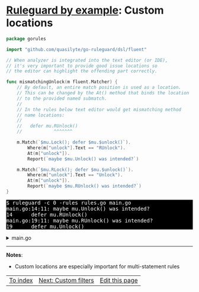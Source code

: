 # [Ruleguard by example](https://go-ruleguard.github.io/by-example/): Custom locations

```go
package gorules

import "github.com/quasilyte/go-ruleguard/dsl/fluent"

// When analyzer is integrated into the text editor (or IDE),
// it's very important to provide good issue locations so
// the editor can highlight the offending part correctly.

func mismatchingUnlock(m fluent.Matcher) {
	// By default, an entire match position is used as a location.
	// This can be changed by the At() method that binds the location
	// to the provided named submatch.
	//
	// In the rules below text editor would get mismatching method
	// name locations:
	//
	//   defer mu.RUnlock()
	//            ^^^^^^^

	m.Match(`$mu.Lock(); defer $mu.$unlock()`).
		Where(m["unlock"].Text == "RUnlock").
		At(m["unlock"]).
		Report(`maybe $mu.Unlock() was intended?`)

	m.Match(`$mu.RLock(); defer $mu.$unlock()`).
		Where(m["unlock"].Text == "Unlock").
		At(m["unlock"]).
		Report(`maybe $mu.RUnlock() was intended?`)
}
```

<pre style="color: white; background-color: black">
$ ruleguard -c 0 -rules rules.go main.go
main.go:14:11: maybe mu.Unlock() was intended?
14		defer mu.RUnlock()
main.go:19:11: maybe mu.RUnlock() was intended?
19		defer mu.Unlock()
</pre>

<details><summary>main.go</summary>

```go
package main

import "sync"

func main() {
	var mu sync.RWMutex
	f1(&mu)
	f2(&mu)
	f3(&mu)
}

func f1(mu *sync.RWMutex) {
	mu.Lock()
	defer mu.RUnlock()
}

func f2(mu *sync.RWMutex) {
	mu.RLock()
	defer mu.Unlock()
}

func f3(mu *sync.RWMutex) {
	mu.Lock()
	defer mu.Unlock()
}
```

</details>

<hr>

**Notes**:

* Custom locations are especially important for multi-statement rules

<table><tr>
<td><a href="index">To index</a></td>
<td><a href="custom-filters">Next: Custom filters</a></td>
<td><a href="https://github.com/go-ruleguard/go-ruleguard.github.io/edit/master/by-example/custom-locations.md">Edit this page</a></td>
</tr></table>
